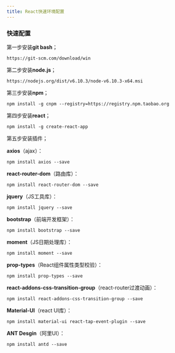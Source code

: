 ```yaml
---
title: React快速环境配置
---
```


### 快速配置

第一步安装**git bash**；

```
https://git-scm.com/download/win  
```

第二步安装**node.js**；

```
https://nodejs.org/dist/v6.10.3/node-v6.10.3-x64.msi  
```

第三步安装**npm**；

```	
npm install -g cnpm --registry=https://registry.npm.taobao.org
```

第四步安装**react**；

```
npm install -g create-react-app
```

第五步安装插件；

**axios**（ajax）：

```
npm install axios --save  
```

**react-router-dom**（路由库）：

```
npm install react-router-dom --save  
```

**jquery**（JS工具库）：

```
npm install jquery --save  
```

**bootstrap**（前端开发框架）：

```
npm install bootstrap --save  
```

**moment**（JS日期处理库）：

```
npm install moment --save  
```

**prop-types**（React组件属性类型校验）：

```
npm install prop-types --save  
```

**react-addons-css-transition-group**（react-router过渡动画）：

```
npm install react-addons-css-transition-group --save
```

**Material-UI**（react UI库）：

```
npm install material-ui react-tap-event-plugin --save
```

**ANT Desgin**（阿里UI）：

```
npm install antd --save
```